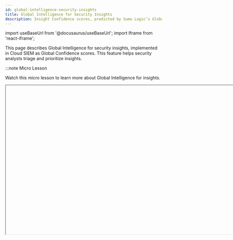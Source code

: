 ```yaml
---
id: global-intelligence-security-insights
title: Global Intelligence for Security Insights
description: Insight Confidence scores, predicted by Sumo Logic’s Global Intelligence machine learning model, help you triage and prioritize insights.
---
```


import useBaseUrl from '@docusaurus/useBaseUrl';
import Iframe from 'react-iframe';

This page describes Global Intelligence for security insights, implemented in Cloud SIEM as Global Confidence scores. This feature helps security analysts triage and prioritize insights.

:::note Micro Lesson

Watch this micro lesson to learn more about Global Intelligence for insights.

<Iframe url="https://fast.wistia.net/embed/iframe/d5ue1hgvdw?web_component=true&seo=true&videoFoam=false"
  width="854px"
  height="480px"
  title="Micro Lesson: Cloud SIEM Global Intelligence for Security Insights Video"
  id="wistiaVideo"
  className="video-container"
  display="initial"
  position="relative"
  allow="autoplay; fullscreen"
  allowfullscreen
/>

:::

## What is a Global Confidence score?
An insight’s Global Confidence score represents a level of confidence, predicted by Sumo Logic’s Global Intelligence machine learning model, that the insight is actionable. 

<img src={useBaseUrl('img/cse/closeup.png')} alt="Global confidence score example" style={{border: '1px solid gray'}} width="400"/>

The score is generated based on the underlying pattern of signals in an insight. The model compares this pattern to previously observed patterns from insights that were closed with either a **False Positive** or **Resolved** resolution. The model does such comparisons broadly—across the global installed base of Cloud SIEM customers—so it can generate a Confidence score based on the patterns seen at one customer when encountered at another. In addition to leveraging the patterns discovered across the Cloud SIEM installed base, the model customizes scores for insights in your account based on your customized content, including tuned and custom rules.

:::tip Fear not
All information used by the model is anonymized and no customer-confidential information is processed or retained.
:::


The score is on a scale of 0 to 100. A higher score indicates higher confidence that the insight is actionable. If the model does not have enough information, it will not make a prediction and no score will be listed (you’ll see either “No prediction” or “N/A”).

## Prerequisites for using Global Confidence scores
The only prerequisite for taking full advantage of Confidence scores is to make sure your content is available to Sumo Logic’s machine learning model. If you do not close insights with an appropriate resolution, the model won’t be able to consider your content and may not be able to generate Global Confidence scores for your insights. To take full advantage of this feature, make sure you close your insights as False Positive or Resolved.

## Using Global Confidence scores
The Global Confidence score is a valuable data point to consider when prioritizing which insights to triage first.

An insight’s Confidence score is shown for each insight on the insights list page. You can sort the insight list by the Global Confidence score, as well as by Severity.

<img src={useBaseUrl('img/cse/Confidence-Screenshot.png')} alt="Global confidence screen image example" width="800"/>
 
